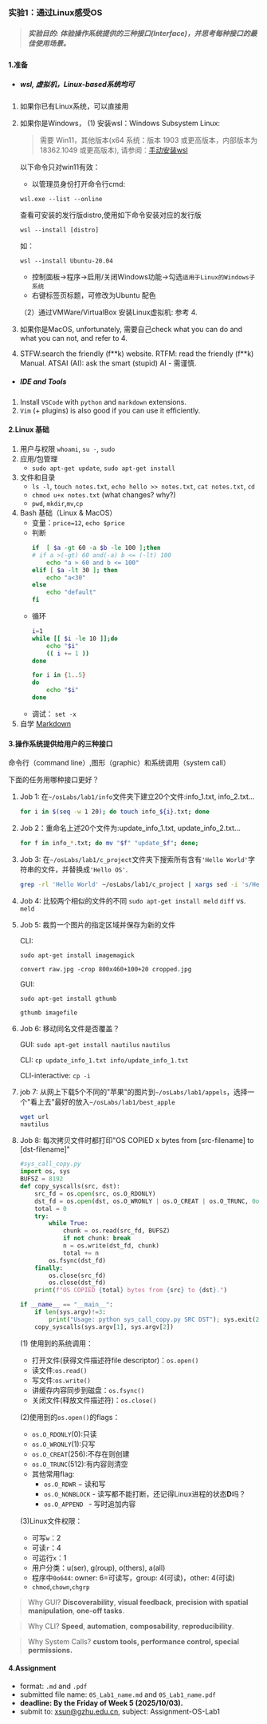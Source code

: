 ### 实验1：通过Linux感受OS
> ##### 实验目的: 体验操作系统提供的三种接口(Interface)，并思考每种接口的最佳使用场景。

#### 1.准备
+ ##### wsl, 虚拟机，Linux-based系统均可
1. 如果你已有Linux系统，可以直接用
2. 如果你是Windows，
   (1) 安装wsl：Windows Subsystem Linux:
    > 需要 Win11，其他版本(x64 系统：版本 1903 或更高版本，内部版本为 18362.1049 或更高版本), 请参阅：[手动安装wsl](https://learn.microsoft.com/zh-cn/windows/wsl/install-manual)
   
   以下命令只对win11有效：
   + 以管理员身份打开命令行cmd:
    ```
    wsl.exe --list --online
    ```
    查看可安装的发行版distro,使用如下命令安装对应的发行版
     ```
     wsl --install [distro]
     ```
     如：
     ```
     wsl --install Ubuntu-20.04
     ```
   + 控制面板->程序->启用/关闭Windows功能->勾选`适用于Linux的Windows子系统`
   + 右键标签页标题，可修改为Ubuntu 配色

   （2）通过VMWare/VirtualBox 安装Linux虚拟机: 参考 4.
3. 如果你是MacOS, unfortunately, 需要自己check what you can do and what you can not, and refer to 4.
4. STFW:search the friendly (f\**k) website. 
   RTFM: read the friendly (f\**k) Manual.
   ATSAI (AI): ask the smart (stupid) AI - 需谨慎.

+ ##### IDE and Tools
1. Install `VSCode` with `python` and `markdown` extensions.
2. `Vim` (+ plugins) is also good if you can use it efficiently.

#### 2.Linux 基础
1. 用户与权限
   `whoami`, `su -`, `sudo`
2. 应用/包管理
   - `sudo apt-get update`, `sudo apt-get install`
3. 文件和目录
   - `ls -l`, `touch notes.txt`, `echo hello >> notes.txt`, `cat notes.txt`, `cd`
   - `chmod u+x notes.txt` (what changes? why?)
   - `pwd`, `mkdir`,`mv`,`cp`
4. Bash 基础（Linux & MacOS）
   + 变量：`price=12`, `echo $price`
   + 判断
        ```bash
        if  [ $a -gt 60 -a $b -le 100 ];then
        # if a >(-gt) 60 and(-a) b <= (-lt) 100
            echo "a > 60 and b <= 100"
        elif [ $a -lt 30 ]; then
            echo "a<30"
        else
            echo "default"
        fi
        ```
   + 循环
        ```bash
        i=1
        while [[ $i -le 10 ]];do
            echo "$i"
            (( i += 1 ))
        done
        ```
        ```bash
        for i in {1..5}
        do
            echo "$i"
        done
        ```
    + 调试： `set -x`
5. 自学 [Markdown](https://www.markdownguide.org/cheat-sheet/)


#### 3.操作系统提供给用户的三种接口
命令行（command line）,图形（graphic）和系统调用（system call）

下面的任务用哪种接口更好？

1. Job 1: 在`~/osLabs/lab1/info`文件夹下建立20个文件:info_1.txt, info_2.txt...

    ```bash
    for i in $(seq -w 1 20); do touch info_${i}.txt; done
    ```
2. Job 2：重命名上述20个文件为:update_info_1.txt, update_info_2.txt...
   ```bash
   for f in info_*.txt; do mv "$f" "update_$f"; done;
   ```
3. Job 3: 在`~/osLabs/lab1/c_project`文件夹下搜索所有含有`'Hello World'`字符串的文件，并替换成`'Hello OS'`.
    ```bash
    grep -rl 'Hello World' ~/osLabs/lab1/c_project | xargs sed -i 's/Hello World/Hello OS/g'
    ```
4. Job 4: 比较两个相似的文件的不同
    `sudo apt-get install meld`
    `diff` vs. `meld`

5. Job 5: 裁剪一个图片的指定区域并保存为新的文件
   
    CLI:

    `sudo apt-get install imagemagick`

    `convert raw.jpg -crop 800x460+100+20 cropped.jpg`

    GUI:

    `sudo apt-get install gthumb`

    `gthumb imagefile`

6. Job 6: 移动同名文件是否覆盖？
   
    GUI: `sudo apt-get install nautilus` `nautilus`

    CLI: `cp update_info_1.txt info/update_info_1.txt`
    
    CLI-interactive: `cp -i`

7. job 7: 从网上下载5个不同的"苹果"的图片到`~/osLabs/lab1/appels`，选择一个"看上去"最好的放入`~/osLabs/lab1/best_apple`
   ```bash
   wget url
   nautilus
   ```
8. Job 8: 每次拷贝文件时都打印"OS COPIED x bytes from [src-filename] to [dst-filename]"
    ```python
    #sys_call_copy.py
    import os, sys
    BUFSZ = 8192
    def copy_syscalls(src, dst):
        src_fd = os.open(src, os.O_RDONLY)
        dst_fd = os.open(dst, os.O_WRONLY | os.O_CREAT | os.O_TRUNC, 0o644)
        total = 0
        try:
            while True:
                chunk = os.read(src_fd, BUFSZ)
                if not chunk: break
                n = os.write(dst_fd, chunk)
                total += n
            os.fsync(dst_fd)
        finally:
            os.close(src_fd)
            os.close(dst_fd)
        print(f"OS COPIED {total} bytes from {src} to {dst}.")

    if __name__ == "__main__":
        if len(sys.argv)!=3:
            print("Usage: python sys_call_copy.py SRC DST"); sys.exit(2)
        copy_syscalls(sys.argv[1], sys.argv[2])
    ```
    (1) 使用到的系统调用：
    + 打开文件(获得文件描述符file descriptor)：`os.open()`
    + 读文件:`os.read()`
    + 写文件:`os.write()`
    + 讲缓存内容同步到磁盘：`os.fsync()`
    + 关闭文件(释放文件描述符)：`os.close()`
 
    (2)使用到的`os.open()`的flags：
     + `os.O_RDONLY`(0):只读
     + `os.O_WRONLY`(1):只写
     + `os.O_CREAT`(256):不存在则创建
     + `os.O_TRUNC`(512):有内容则清空
     + 其他常用flag:
       + `os.O_RDWR` − 读和写
       + `os.O_NONBLOCK` - 读写都不能打断，还记得Linux进程的状态**D**吗？
       + `os.O_APPEND ` - 写时追加内容
    
    (3)Linux文件权限：
    + 可写`w`：2
    + 可读`r`：4
    + 可运行`x`：1
    + 用户分类：u(ser), g(roup), o(thers), a(all)
    + 程序中`0o644`: owner: 6=可读写，group: 4(可读)，other: 4(可读)
    + `chmod`,`chown`,`chgrp`

> Why GUI? **Discoverability**, **visual feedback**, **precision with spatial manipulation**, **one-off tasks**.

> Why CLI? **Speed**, **automation**, **composability**, **reproducibility**.

> Why System Calls? **custom tools, performance control, special permissions.**


#### 4.Assignment
+ format: `.md` and `.pdf`
+ submitted file name: `0S_Lab1_name.md` and `0S_Lab1_name.pdf`
+ **deadline: By the Friday of Week 5 (2025/10/03).**
+ submit to: xsun@gzhu.edu.cn, subject: Assignment-OS-Lab1